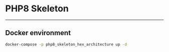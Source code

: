 # PHP8 Skeleton 

___

## Docker environment

```bash 
docker-compose -p php8_skeleton_hex_architecture up -d
```